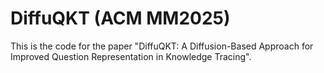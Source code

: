 # DiffuQKT (ACM MM2025)

This is the code for the paper "DiffuQKT: A Diffusion-Based Approach for Improved Question Representation in Knowledge Tracing".

